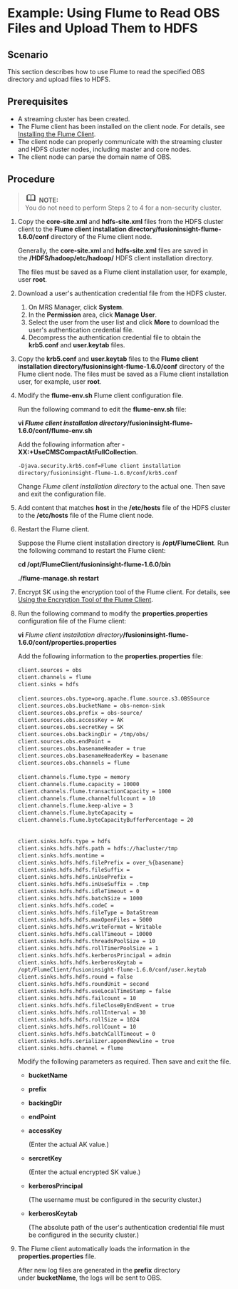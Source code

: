 # Example: Using Flume to Read OBS Files and Upload Them to HDFS<a name="EN-US_TOPIC_0125375783"></a>

## Scenario<a name="sc8bcb12f0c1f4aa4a3ba20ca33090ff6"></a>

This section describes how to use Flume to read the specified OBS directory and upload files to HDFS.

## Prerequisites<a name="sa0417cadf6544b7c9fe0567b2cdc6ccf"></a>

-   A streaming cluster has been created.
-   The Flume client has been installed on the client node. For details, see  [Installing the Flume Client](installing-the-flume-client.md).
-   The client node can properly communicate with the streaming cluster and HDFS cluster nodes, including master and core nodes.
-   The client node can parse the domain name of OBS.

## Procedure<a name="s5d398f1ea58a41519826886af48be0d8"></a>

>![](public_sys-resources/icon-note.gif) **NOTE:**   
>You do not need to perform Steps 2 to 4 for a non-security cluster.  

1.  Copy the  **core-site.xml** and **hdfs-site.xml** files from the HDFS cluster client to the **Flume client installation directory/fusioninsight-flume-1.6.0/conf**  directory of the Flume client node.

    Generally, the  **core-site.xml** and **hdfs-site.xml** files are saved in the **/HDFS/hadoop/etc/hadoop/**  HDFS client installation directory.

    The files must be saved as a Flume client installation user, for example, user  **root**.

2.  Download a user's authentication credential file from the HDFS cluster.
    1.  On MRS Manager, click  **System**.
    2.  In the  **Permission** area, click **Manage User**.
    3.  Select the user from the user list and click  **More**  to download the user's authentication credential file.
    4.  Decompress the authentication credential file to obtain the  **krb5.conf** and **user.keytab**  files.

3.  Copy the  **krb5.conf** and **user.keytab** files to the **Flume client installation directory/fusioninsight-flume-1.6.0/conf** directory of the Flume client node. The files must be saved as a Flume client installation user, for example, user **root**.
4.  Modify the  **flume-env.sh**  Flume client configuration file.

    Run the following command to edit the  **flume-env.sh**  file:

    **vi  _Flume client installation directory_/fusioninsight-flume-1.6.0/conf/flume-env.sh**

    Add the following information after  **-XX:+UseCMSCompactAtFullCollection**.

    ```
    -Djava.security.krb5.conf=Flume client installation directory/fusioninsight-flume-1.6.0/conf/krb5.conf 
    ```

    Change  _Flume client installation directory_  to the actual one. Then save and exit the configuration file.

5.  Add content that matches  **host** in the **/etc/hosts** file of the HDFS cluster to the **/etc/hosts**  file of the Flume client node.
6.  Restart the Flume client.

    Suppose the Flume client installation directory is  **/opt/FlumeClient**. Run the following command to restart the Flume client:

    **cd /opt/FlumeClient/fusioninsight-flume-1.6.0/bin**

    **./flume-manage.sh restart**

7.  Encrypt SK using the encryption tool of the Flume client. For details, see  [Using the Encryption Tool of the Flume Client](using-the-encryption-tool-of-the-flume-client.md).
8.  Run the following command to modify the  **properties.properties**  configuration file of the Flume client:

    **vi** _Flume client installation directory_**/fusioninsight-flume-1.6.0/conf/properties.properties**

    Add the following information to the  **properties.properties**  file:

    ```
    client.sources = obs
    client.channels = flume
    client.sinks = hdfs
    
    client.sources.obs.type=org.apache.flume.source.s3.OBSSource
    client.sources.obs.bucketName = obs-nemon-sink
    client.sources.obs.prefix = obs-source/
    client.sources.obs.accessKey = AK 
    client.sources.obs.secretKey = SK 
    client.sources.obs.backingDir = /tmp/obs/
    client.sources.obs.endPoint = 
    client.sources.obs.basenameHeader = true
    client.sources.obs.basenameHeaderKey = basename
    client.sources.obs.channels = flume 
    
    client.channels.flume.type = memory
    client.channels.flume.capacity = 10000
    client.channels.flume.transactionCapacity = 1000
    client.channels.flume.channelfullcount = 10
    client.channels.flume.keep-alive = 3
    client.channels.flume.byteCapacity = 
    client.channels.flume.byteCapacityBufferPercentage = 20
    
    
    client.sinks.hdfs.type = hdfs
    client.sinks.hdfs.hdfs.path = hdfs://hacluster/tmp
    client.sinks.hdfs.montime = 
    client.sinks.hdfs.hdfs.filePrefix = over_%{basename}
    client.sinks.hdfs.hdfs.fileSuffix = 
    client.sinks.hdfs.hdfs.inUsePrefix = 
    client.sinks.hdfs.hdfs.inUseSuffix = .tmp
    client.sinks.hdfs.hdfs.idleTimeout = 0
    client.sinks.hdfs.hdfs.batchSize = 1000
    client.sinks.hdfs.hdfs.codeC =  
    client.sinks.hdfs.hdfs.fileType = DataStream
    client.sinks.hdfs.hdfs.maxOpenFiles = 5000
    client.sinks.hdfs.hdfs.writeFormat = Writable
    client.sinks.hdfs.hdfs.callTimeout = 10000
    client.sinks.hdfs.hdfs.threadsPoolSize = 10
    client.sinks.hdfs.hdfs.rollTimerPoolSize = 1
    client.sinks.hdfs.hdfs.kerberosPrincipal = admin
    client.sinks.hdfs.hdfs.kerberosKeytab = /opt/FlumeClient/fusioninsight-flume-1.6.0/conf/user.keytab
    client.sinks.hdfs.hdfs.round = false
    client.sinks.hdfs.hdfs.roundUnit = second
    client.sinks.hdfs.hdfs.useLocalTimeStamp = false
    client.sinks.hdfs.hdfs.failcount = 10
    client.sinks.hdfs.hdfs.fileCloseByEndEvent = true
    client.sinks.hdfs.hdfs.rollInterval = 30
    client.sinks.hdfs.hdfs.rollSize = 1024
    client.sinks.hdfs.hdfs.rollCount = 10
    client.sinks.hdfs.hdfs.batchCallTimeout = 0
    client.sinks.hdfs.serializer.appendNewline = true
    client.sinks.hdfs.channel = flume 
    ```

    Modify the following parameters as required. Then save and exit the file.

    -   **bucketName**
    -   **prefix**
    -   **backingDir**
    -   **endPoint**
    -   **accessKey**

        \(Enter the actual AK value.\)

    -   **sercretKey**

        \(Enter the actual encrypted SK value.\)

    -   **kerberosPrincipal**

        \(The username must be configured in the security cluster.\)

    -   **kerberosKeytab**

        \(The absolute path of the user's authentication credential file must be configured in the security cluster.\)

9.  The Flume client automatically loads the information in the  **properties.properties**  file.

    After new log files are generated in the  **prefix** directory under **bucketName**, the logs will be sent to OBS.


